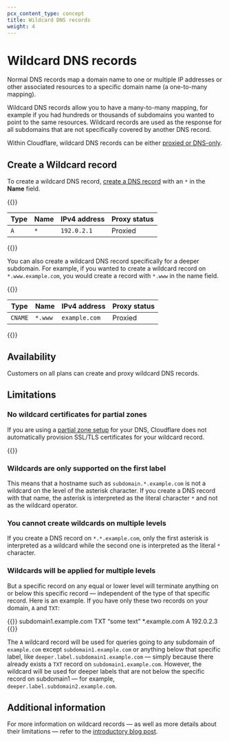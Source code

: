 ```yaml
---
pcx_content_type: concept
title: Wildcard DNS records
weight: 4
---
```


# Wildcard DNS records

Normal DNS records map a domain name to one or multiple IP addresses or other associated resources to a specific domain name (a one-to-many mapping).

Wildcard DNS records allow you to have a many-to-many mapping, for example if you had hundreds or thousands of subdomains you wanted to point to the same resources. Wildcard records are used as the response for all subdomains that are not specifically covered by another DNS record.

Within Cloudflare, wildcard DNS records can be either [proxied or DNS-only](/dns/manage-dns-records/reference/proxied-dns-records/).

## Create a Wildcard record

To create a wildcard DNS record, [create a DNS record](/dns/manage-dns-records/how-to/create-dns-records/) with an `*` in the **Name** field.

{{<example>}}

| Type | Name  | IPv4 address | Proxy status |
| --- | --- | --- | --- |
| `A`    | `*` | `192.0.2.1`  | Proxied      |

{{</example>}}

You can also create a wildcard DNS record specifically for a deeper subdomain. For example, if you wanted to create a wildcard record on `*.www.example.com`, you would create a record with `*.www` in the name field.

{{<example>}}

| Type | Name  | IPv4 address | Proxy status |
| --- | --- | --- | --- |
| `CNAME`    | `*.www` | `example.com`  | Proxied      |

{{</example>}}


## Availability

Customers on all plans can create and proxy wildcard DNS records.

## Limitations

### No wildcard certificates for partial zones
If you are using a [partial zone setup](/dns/zone-setups/partial-setup/) for your DNS, Cloudflare does not automatically provision SSL/TLS certificates for your wildcard record.

{{<render file="_partial-zone-acm-dcv-wildcard.md" productFolder="ssl" >}}

### Wildcards are only supported on the first label
This means that a hostname such as `subdomain.*.example.com` is not a wildcard on the level of the asterisk character. 
If you create a DNS record with that name, the asterisk is interpreted as the literal character `*` and not as the wildcard operator.

### You cannot create wildcards on multiple levels
If you create a DNS record on `*.*.example.com`, only the first asterisk is interpreted as a wildcard while the second one is interpreted as the literal `*` character.

### Wildcards will be applied for multiple levels
But a specific record on any equal or lower level will terminate anything on or below this specific record — independent of the type of that specific record. 
Here is an example. If you have only these two records on your domain, `A` and `TXT`: 

{{<example>}}
subdomain1.example.com  TXT  “some text”
*.example.com  	A  192.0.2.3
{{</example>}}

The `A` wildcard record will be used for queries going to any subdomain of `example.com` except `subdomain1.example.com` or anything below that specific label, like `deeper.label.subdomain1.example.com` — simply because there already exists a `TXT` record on `subdomain1.example.com`. 
However, the wildcard will be used for deeper labels that are not below the specific record on subdomain1 — for example, `deeper.label.subdomain2.example.com`.


## Additional information

For more information on wildcard records — as well as more details about their limitations — refer to the [introductory blog post](https://blog.cloudflare.com/wildcard-proxy-for-everyone/).
